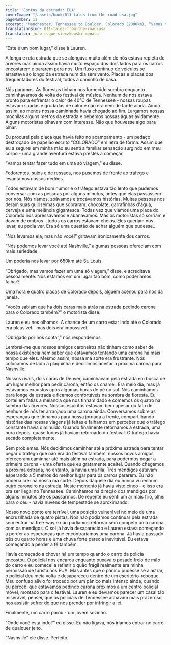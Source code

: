 ```yaml
---
title: "Contos da estrada: EUA"
coverImage: "/assets/book/011-tales-from-the-road-usa.jpg"
pageNumber: 11
excerpt: "Manchester, Tennessee to Boulder, Colorado (2000km). “Vamos tentar fazer tudo em uma só viagem,” eu disse. Fedorentos, sujos e de ressaca, nos pusemos de frente ao tráfego e levantamos nossos dedões."
translationSlug: 011-tales-from-the-road-usa
translator: joao-roque-sieczkowski-monaco
---
```


“Este é um bom lugar,” disse à Lauren.

A longa e reta estrada que se alongava muito além de nós estava repleta de árvores mas ainda assim havia muito espaço dos dois lados para os carros encostarem e pararem para nós. Um fluxo contínuo de veículos se arrastava ao longo da estrada num dia sem vento. Placas e placas dos frequentadores do festival, todos a caminho de casa.

Nós paramos. As florestas tinham nos fornecido sombra enquanto caminhávamos de volta do festival de música. Nenhum de nós estava pronto para enfrentar o calor de 40°C de Tennessee - nossas roupas estavam suadas e grudadas de calor e não era nem de tarde ainda. Ainda assim, ao menos nossa caminhada havia chegado ao fim. Largamos nossas mochilas alguns metros da estrada e bebemos nossas águas avidamente. Alguns motoristas olhavam com interesse. Não que houvesse algo para olhar.

Eu procurei pela placa que havia feito no acampamento - um pedaço destroçado de papelão escrito “COLORADO” em letra de fôrma. Assim que eu a segurei em minha mão eu senti a familiar sensação surgindo em meu corpo - uma grande aventura estava prestes a começar.

“Vamos tentar fazer tudo em uma só viagem,” eu disse.

Fedorentos, sujos e de ressaca, nos pusemos de frente ao tráfego e levantamos nossos dedões.

Todos estavam de bom humor e o tráfego estava tão lento que pudemos conversar com as pessoas por alguns minutos, antes que elas passassem por nós. Nós ríamos, zoávamos e trocávamos histórias. Muitas pessoas nos deram suas guloseimas que sobraram: chocolate, garrafinhas d'água, cerveja e uma melância gigantesca. Todas vez que viámos uma placa do Colorado nos apressávamos e abanávamos. Mas os motoristas só sorriam e davam de ombros - todos os carros estavam cheios. Eles queriam nos levar, eu podia ver. Era só uma questão de achar alguém que pudesse..

“Nós levamos ela, mas não você!” gritavam ironicamente dos carros.

“Nós podemos levar você até Nashville,” algumas pessoas ofereciam com mais seriedade.

Um poderia nos levar por 650km até St. Louis.

“Obrigado, mas vamos fazer em uma só viagem,” disse, e acreditava pessoalmente. Nós estamos em um lugar tão bom, como poderíamos falhar?

Uma hora e quatro placas de Colorado depois, alguém acenou para nós da janela.

“Vocês sabiam que há dois caras mais atrás na estrada pedindo carona para o Colorado também?” o motorista disse.

Lauren e eu nos olhamos. A chance de um carro estar indo até o Colorado era plausível - mas dois era impossível.

“Obrigado por nos contar,” nós respondemos.

Lembrei-me que nossos amigos caroneiros não tinham como saber de nossa existência nem saber que estávamos tentando uma carona há mais tempo que eles. Mesmo assim, nossa má sorte era frustrante. Nós colocamos de lado a plaquinha e decidimos aceitar a próxima carona para Nashville.

Nossos rivais, dois caras de Denver, caminhavam pela estrada em busca de um lugar melhor para pedir carona, então os chamei. Era meio dia, mas já estávamos exaustos após algumas horas de pé no sol. Nós caminhamos para longe da estrada e ficamos confortáveis na sombra da floresta. Eu cortei em fatias a melancia que nos tinham dado e comemos os quatro na sombra das árvores. Nossos espíritos estavam bem apesar do fato de nenhum de nós ter arranjado uma carona ainda. Conversamos sobre as esperanças que tínhamos para nossa jornada a frente, compartilhando histórias das nossas viagens já feitas e falhamos em perceber que o tráfego constante havia diminuído. Quando finalmente retornamos à estrada, uma hora depois, quase todos já haviam retornado do festival. O tráfego havia secado completamente.

Sem problemas. Nós decidimos caminhar até a próxima estrada para tentar pegar o tráfego que não era do festival também, nossos novos amigos ofereceram caminhar até mais além na estrada, para podermos pegar a primeira carona - uma oferta que eu gratamente aceitei.
Quando chegamos a próxima estrada, no entanto, já havia uma fila. Três mendigos estavam esperando a 5 metros do melhor lugar para os carros pararem. Eu não poderia crer na nossa má sorte. Depois daquele dia eu nunca vi nenhum outro caroneiro na estrada. Neste momento já havia visto cinco - e isso era pra ser ilegal no Tennessee. Caminhamos na direção dos mendigos por alguns minutos até os passarmos. De repente eu senti um ar mais frio, olhei para o céu - havia nuvens de tempestade se aproximando.

Nosso novo ponto era terrível, uma posição vulnerável no meio de uma encruzilhada de quatro pistas. Nós não podíamos continuar pela estrada sem entrar na free-way e não podíamos retornar sem competir uma carona com os mendigos. O sol já havia desaparecido e Lauren estava começando a perder as esperanças que encontraríamos uma carona. Já havia passado três ou quatro horas e uma chuva forte parecia inevitável. Eu estava começando a perder a fé também.

Havia começado a chover há um tempo quando o carro da polícia encostou. O policial nos encarou enquanto puxava o pesado freio de mão do carro e eu comecei a refletir o quão frágil realmente era minha permissão de turista nos EUA. Mas antes que o pânico pudesse se alastrar, o policial deu meia volta e desapareceu dentro de um escritório-reboque. Meu confuso alívio foi trocado por um pânico mais intenso ainda, quando eu percebi que estávamos pedindo carona próximos a um centro policial móvel, montado para o festival. Lauren e eu devíamos parecer um casal tão miserável, pensei, que os policiais de Tennessee achavam mais prazeroso nos assistir sofrer do que nos prender por infringir a lei.

Finalmente, um carro parou - um jovem sozinho.

“Onde você está indo?” eu disse. Eu não ligava, nós iríamos entrar no carro de qualquer jeito.

“Nashville” ele disse. Perfeito.
